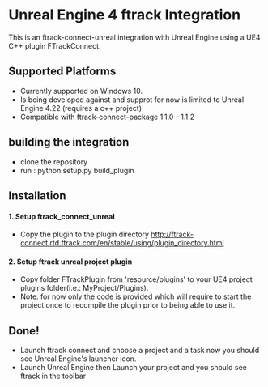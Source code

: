 Unreal Engine 4 ftrack Integration
===========================
This is an ftrack-connect-unreal integration with Unreal Engine using a UE4 C++ plugin FTrackConnect.

Supported Platforms
-------------------
* Currently supported on Windows 10.
* Is being developed against and supprot for now is limited to Unreal Engine 4.22 (requires a c++ project)
* Compatible with ftrack-connect-package 1.1.0 - 1.1.2


building the integration
------------------------

* clone the repository
* run : python setup.py build_plugin 


Installation
------------
#### 1. Setup ftrack_connect_unreal 

* Copy the plugin to the plugin directory http://ftrack-connect.rtd.ftrack.com/en/stable/using/plugin_directory.html

#### 2. Setup ftrack unreal project plugin

* Copy folder FTrackPlugin from 'resource/plugins' to your UE4 project plugins folder(i.e.: MyProject/Plugins).
* Note: for now only the code is provided which will require to start the project once to recompile the plugin prior to being able to use it.


Done!
------------
* Launch ftrack connect and choose a project and a task now you should see Unreal Engine's launcher icon. 
* Launch Unreal Engine then Launch your project and you should see ftrack in the toolbar